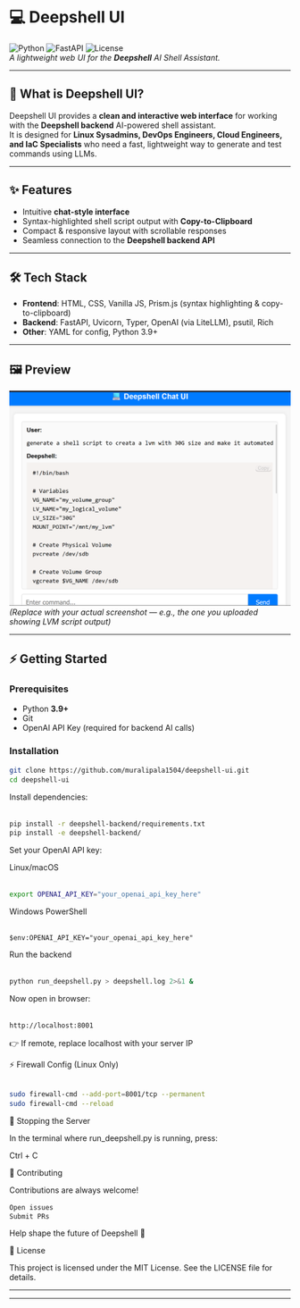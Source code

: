 

# 💻 Deepshell UI

![Python](https://img.shields.io/badge/python-3.9+-blue.svg)
![FastAPI](https://img.shields.io/badge/FastAPI-async-green.svg)
![License](https://img.shields.io/badge/license-MIT-purple.svg)  
_A lightweight web UI for the **Deepshell** AI Shell Assistant._

---

## 🚀 What is Deepshell UI?

Deepshell UI provides a **clean and interactive web interface** for working with the **Deepshell backend** AI-powered shell assistant.  
It is designed for **Linux Sysadmins, DevOps Engineers, Cloud Engineers, and IaC Specialists** who need a fast, lightweight way to generate and test commands using LLMs.

---

## ✨ Features

- Intuitive **chat-style interface**
- Syntax-highlighted shell script output with **Copy-to-Clipboard**
- Compact & responsive layout with scrollable responses
- Seamless connection to the **Deepshell backend API**

---

## 🛠️ Tech Stack

- **Frontend**: HTML, CSS, Vanilla JS, Prism.js (syntax highlighting & copy-to-clipboard)  
- **Backend**: FastAPI, Uvicorn, Typer, OpenAI (via LiteLLM), psutil, Rich  
- **Other**: YAML for config, Python 3.9+

---

## 🖼️ Preview

![Deepshell UI Screenshot](docs/screenshot.png)  
*(Replace with your actual screenshot — e.g., the one you uploaded showing LVM script output)*

---

## ⚡ Getting Started

### Prerequisites
- Python **3.9+**
- Git  
- OpenAI API Key (required for backend AI calls)

### Installation

```bash
git clone https://github.com/muralipala1504/deepshell-ui.git
cd deepshell-ui

```

Install dependencies:

```bash

pip install -r deepshell-backend/requirements.txt
pip install -e deepshell-backend/

```

Set your OpenAI API key:

Linux/macOS

```bash

export OPENAI_API_KEY="your_openai_api_key_here"

```

Windows PowerShell

```pshell

$env:OPENAI_API_KEY="your_openai_api_key_here"

```

Run the backend

```bash

python run_deepshell.py > deepshell.log 2>&1 &

```

Now open in browser:

```bash

http://localhost:8001

```

👉 If remote, replace localhost with your server IP


⚡ Firewall Config (Linux Only)


```bash

sudo firewall-cmd --add-port=8001/tcp --permanent
sudo firewall-cmd --reload

```

🛑 Stopping the Server

In the terminal where run_deepshell.py is running, press:

Ctrl + C

🤝 Contributing

Contributions are always welcome!

    Open issues
    Submit PRs

Help shape the future of Deepshell 🚀


📜 License

This project is licensed under the MIT License.
See the LICENSE file for details.


____________________________________________________________________

---


